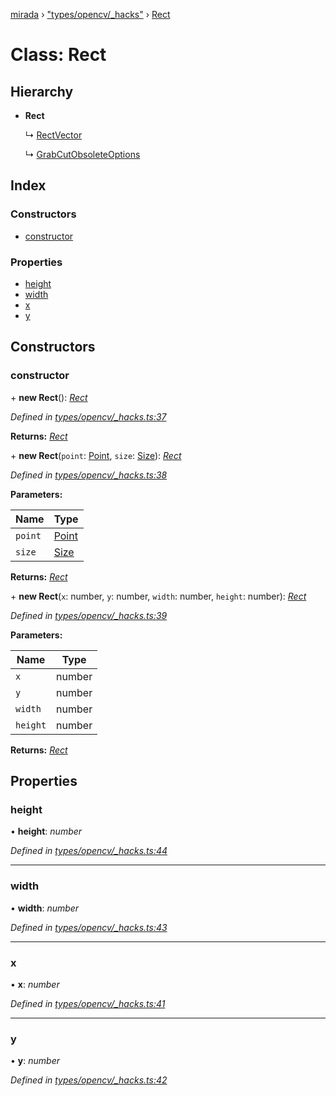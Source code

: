 [mirada](../README.md) › ["types/opencv/_hacks"](../modules/_types_opencv__hacks_.md) › [Rect](_types_opencv__hacks_.rect.md)

# Class: Rect


## Hierarchy

* **Rect**

  ↳ [RectVector](_types_opencv__hacks_.rectvector.md)

  ↳ [GrabCutObsoleteOptions](../interfaces/_util_grabcut_.grabcutobsoleteoptions.md)

## Index

### Constructors

* [constructor](_types_opencv__hacks_.rect.md#constructor)

### Properties

* [height](_types_opencv__hacks_.rect.md#height)
* [width](_types_opencv__hacks_.rect.md#width)
* [x](_types_opencv__hacks_.rect.md#x)
* [y](_types_opencv__hacks_.rect.md#y)

## Constructors

###  constructor

\+ **new Rect**(): *[Rect](_types_opencv__hacks_.rect.md)*

*Defined in [types/opencv/_hacks.ts:37](https://github.com/cancerberoSgx/mirada/blob/c8721d6/mirada/src/types/opencv/_hacks.ts#L37)*

**Returns:** *[Rect](_types_opencv__hacks_.rect.md)*

\+ **new Rect**(`point`: [Point](_types_opencv__hacks_.point.md), `size`: [Size](_types_opencv__hacks_.size.md)): *[Rect](_types_opencv__hacks_.rect.md)*

*Defined in [types/opencv/_hacks.ts:38](https://github.com/cancerberoSgx/mirada/blob/c8721d6/mirada/src/types/opencv/_hacks.ts#L38)*

**Parameters:**

Name | Type |
------ | ------ |
`point` | [Point](_types_opencv__hacks_.point.md) |
`size` | [Size](_types_opencv__hacks_.size.md) |

**Returns:** *[Rect](_types_opencv__hacks_.rect.md)*

\+ **new Rect**(`x`: number, `y`: number, `width`: number, `height`: number): *[Rect](_types_opencv__hacks_.rect.md)*

*Defined in [types/opencv/_hacks.ts:39](https://github.com/cancerberoSgx/mirada/blob/c8721d6/mirada/src/types/opencv/_hacks.ts#L39)*

**Parameters:**

Name | Type |
------ | ------ |
`x` | number |
`y` | number |
`width` | number |
`height` | number |

**Returns:** *[Rect](_types_opencv__hacks_.rect.md)*

## Properties

###  height

• **height**: *number*

*Defined in [types/opencv/_hacks.ts:44](https://github.com/cancerberoSgx/mirada/blob/c8721d6/mirada/src/types/opencv/_hacks.ts#L44)*

___

###  width

• **width**: *number*

*Defined in [types/opencv/_hacks.ts:43](https://github.com/cancerberoSgx/mirada/blob/c8721d6/mirada/src/types/opencv/_hacks.ts#L43)*

___

###  x

• **x**: *number*

*Defined in [types/opencv/_hacks.ts:41](https://github.com/cancerberoSgx/mirada/blob/c8721d6/mirada/src/types/opencv/_hacks.ts#L41)*

___

###  y

• **y**: *number*

*Defined in [types/opencv/_hacks.ts:42](https://github.com/cancerberoSgx/mirada/blob/c8721d6/mirada/src/types/opencv/_hacks.ts#L42)*